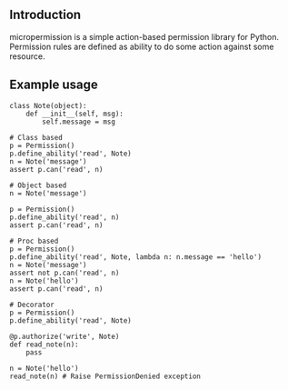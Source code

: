## Introduction

micropermission is a simple action-based permission library for Python. Permission rules are defined as ability to do some action against some resource.

## Example usage

    class Note(object):
        def __init__(self, msg):
            self.message = msg

    # Class based 
    p = Permission()
    p.define_ability('read', Note)
    n = Note('message')
    assert p.can('read', n)

    # Object based
    n = Note('message')

    p = Permission()
    p.define_ability('read', n)
    assert p.can('read', n)

    # Proc based
    p = Permission()
    p.define_ability('read', Note, lambda n: n.message == 'hello')
    n = Note('message')
    assert not p.can('read', n)
    n = Note('hello')
    assert p.can('read', n)

    # Decorator
    p = Permission()
    p.define_ability('read', Note)

    @p.authorize('write', Note)
    def read_note(n):
        pass

    n = Note('hello')
    read_note(n) # Raise PermissionDenied exception
